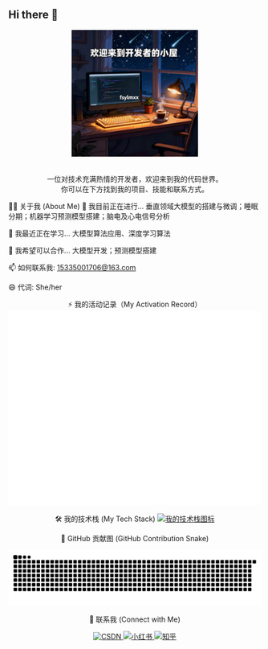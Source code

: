 ## Hi there 👋
<div align="center">

<!-- 欢迎图片 -->

<img src="https://github.com/fsylmxx/fsylmxx/blob/main/assets/welcome-banner.jpg" alt="一个欢迎图片"  width="50%"/>

<br/>
<br/>

<!-- 简介 -->

<p>
一位对技术充满热情的开发者，欢迎来到我的代码世界。
<br/>
你可以在下方找到我的项目、技能和联系方式。
</p>
</div>

👨‍💻 关于我 (About Me)
🔭 我目前正在进行...  垂直领域大模型的搭建与微调；睡眠分期；机器学习预测模型搭建；脑电及心电信号分析

🌱 我最近正在学习... 大模型算法应用、深度学习算法

👯 我希望可以合作... 大模型开发；预测模型搭建

📫 如何联系我: 15335001706@163.com

😄 代词: She/her


<div align="center">
⚡ 我的活动记录（My Activation Record）
  <img src="https://raw.githubusercontent.com/fsylmxx/fsylmxx/main/github-metrics.svg" alt="Metrics" />
</div>

<p align="center">
🛠️ 我的技术栈 (My Tech Stack)
  <!-- 这里列出你掌握的技术图标，可以去 https://skillicons.dev/ 寻找更多图标 -->
  <a href="https://skillicons.dev">
    <img src="https://skillicons.dev/icons?i=js,html,py,mysql,linux,git&perline=7" alt="我的技术栈图标"/>
  </a>
</p>

<div align="center">

🐍 GitHub 贡献图 (GitHub Contribution Snake)
<div align="center">
<!-- 贡献图贪吃蛇动画 -->
<div align="center">
  <picture>
    <!-- 深色模式下显示的动画 -->
    <source
      media="(prefers-color-scheme: dark)"
      srcset="https://raw.githubusercontent.com/fsylmxx/fsylmxx/output/github-contribution-grid-snake-dark.svg"
    />
    <!-- 浅色模式和默认情况下显示的动画 -->
    <source
      media="(prefers-color-scheme: light)"
      srcset="https://raw.githubusercontent.com/fsylmxx/fsylmxx/output/github-contribution-grid-snake.svg"
    />
    <img
      alt="github contribution grid snake animation"
      src="https://raw.githubusercontent.com/fsylmxx/fsylmxx/output/github-contribution-grid-snake.svg"
    />
  </picture>
</div>
</div>

🔗 联系我 (Connect with Me)
<p align="center">
  <!-- 
    👇 重要：请将下面的知乎占位符链接替换成你自己的真实链接！
  -->

  <!-- CSDN 博客 -->
  <a href="https://blog.csdn.net/xixixiaojie" target="_blank">
    <img src="https://img.shields.io/badge/CSDN-溪溪小姐-red?style=for-the-badge&logo=CSDN&logoColor=white" alt="CSDN"/>
  </a>
  
  <!-- 小红书 -->
  <a href="https://www.xiaohongshu.com/user/profile/5c97793c00000000180211a7" target="_blank">
    <img src="https://img.shields.io/badge/小红书-我不撕嘴皮-FF2442?style=for-the-badge&logo=xiaohongshu&logoColor=white" alt="小红书"/>
  </a>
  
  <!-- 知乎 -->
  <a href="https://www.zhihu.com/people/your-zhihu-id" target="_blank">
    <!-- 👆 把这里的 "your-zhihu-id" 换成你的知乎ID -->
    <img src="https://img.shields.io/badge/%E7%9F%A5%E4%B9%8E-0084FF?style=for-the-badge&logo=zhihu&logoColor=white" alt="知乎"/>
  </a>
</p>

